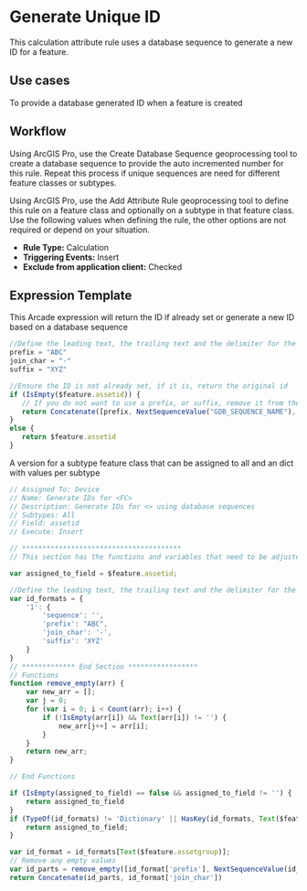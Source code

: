 # Generate Unique ID

This calculation attribute rule uses a database sequence to generate a new ID for a feature.

## Use cases

To provide a database generated ID when a feature is created

## Workflow

Using ArcGIS Pro, use the Create Database Sequence geoprocessing tool to create a database sequence to provide the auto incremented number for this rule.  Repeat this process if unique sequences are need for different feature classes or subtypes.  

Using ArcGIS Pro, use the Add Attribute Rule geoprocessing tool to define this rule on a feature class and optionally on a subtype in that feature class.  Use the following values when defining the rule, the other options are not required or depend on your situation.
  
  - **Rule Type:** Calculation
  - **Triggering Events:** Insert
  - **Exclude from application client:** Checked


## Expression Template

This Arcade expression will return the ID if already set or generate a new ID based on a database sequence

```js
//Define the leading text, the trailing text and the delimiter for the ID
prefix = "ABC"
join_char = "-"
suffix = "XYZ"

//Ensure the ID is not already set, if it is, return the original id
if (IsEmpty($feature.assetid)) {
   // If you do not want to use a prefix, or suffix, remove it from the list
   return Concatenate([prefix, NextSequenceValue("GDB_SEQUENCE_NAME"), suffix], join_char)
}
else {
   return $feature.assetid
}
```

A version for a subtype feature class that can be assigned to all and an dict with values per subtype
```js
// Assigned To: Device
// Name: Generate IDs for <FC>
// Description: Generate IDs for <> using database sequences
// Subtypes: All
// Field: assetid
// Execute: Insert

// ***************************************
// This section has the functions and variables that need to be adjusted based on your implementation

var assigned_to_field = $feature.assetid;

//Define the leading text, the trailing text and the delimiter for the ID, this dict is keyed by Asset Group as text
var id_formats = {
    '1': {
        'sequence': '',
        'prefix': "ABC",
        'join_char': '-',
        'suffix': 'XYZ'
    }
}
// ************* End Section *****************
// Functions
function remove_empty(arr) {
    var new_arr = [];
    var j = 0;
    for (var i = 0; i < Count(arr); i++) {
        if (!IsEmpty(arr[i]) && Text(arr[i]) != '') {
            new_arr[j++] = arr[i];
        }
    }
    return new_arr;
}

// End Functions

if (IsEmpty(assigned_to_field) == false && assigned_to_field != '') {
    return assigned_to_field
}
if (TypeOf(id_formats) != 'Dictionary' || HasKey(id_formats, Text($feature.assetgroup))== false) {
    return assigned_to_field;
}

var id_format = id_formats[Text($feature.assetgroup)];
// Remove any empty values
var id_parts = remove_empty([id_format['prefix'], NextSequenceValue(id_format['sequence']), id_format['suffix']])
return Concatenate(id_parts, id_format['join_char'])


```